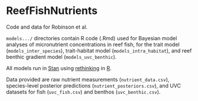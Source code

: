 # ReefFishNutrients

Code and data for Robinson et al.

```models.../``` directories contain R code (.Rmd) used for Bayesian model analyses of micronutrient concentrations in reef fish, for the trait model (```models_inter_species```), trait-habitat model (```models_intra_habitat```), and reef benthic gradient model (```models_uvc_benthic```). 

All models run in [Stan](https://mc-stan.org/) using [rethinking](https://github.com/rmcelreath) in [R](https://cran.r-project.org/).

Data provided are raw nutrient measurements (```nutrient_data.csv```), species-level posterior predictions (```nutrient_posteriors.csv```), and UVC datasets for fish (`uvc_fish.csv`) and benthos (`uvc_benthic.csv`).

